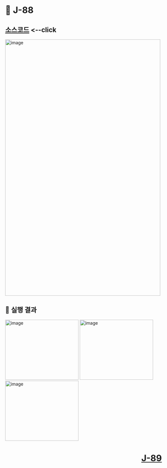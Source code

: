 # 📖 J-88

[소스코드](./RadioButtonItemEventEx.java) <--click
---

<img width="499" height="824" alt="image" src="https://github.com/user-attachments/assets/beaf82f9-63da-409e-8e46-0f4812b6a10d" />

📘 실행 결과
---

<img width="236" height="193" alt="image" src="https://github.com/user-attachments/assets/7a9376e9-26e0-4b70-9f92-b0426dbd2c5e" />
<img width="236" height="193" alt="image" src="https://github.com/user-attachments/assets/5b78c072-978f-4390-9087-de326c148aa3" />
<img width="236" height="193" alt="image" src="https://github.com/user-attachments/assets/b95bed88-ecb9-44ba-a5e8-641f240d1bba" />


# <p align="right">[J-89](./J_89.md)</p>
